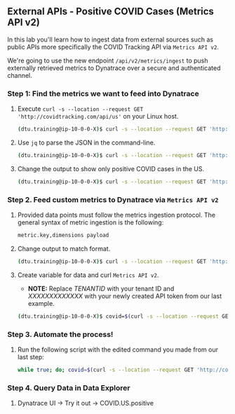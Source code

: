 ## External APIs - Positive COVID Cases (Metrics API v2)

In this lab you'll learn how to ingest data from external sources such as public APIs more specifically the COVID Tracking API via `Metrics API v2`. 

We're going to use the new endpoint `/api/v2/metrics/ingest​` to push externally retrieved metrics to Dynatrace over a secure and authenticated channel.

### Step 1: Find the metrics we want to feed into Dynatrace

1. Execute `curl -s --location --request GET 'http://covidtracking.com/api/us'` on your Linux host.

   ```bash
   (dtu.training@ip-10-0-0-X)$ curl -s --location --request GET 'http://covidtracking.com/api/us'
   ```

2. Use `jq` to parse the JSON in the command-line.

   ```bash
   (dtu.training@ip-10-0-0-X)$ curl -s --location --request GET 'http://covidtracking.com/api/us' | jq 
   ```

3. Change the output to show only positive COVID cases in the US.

   ```bash
   (dtu.training@ip-10-0-0-X)$ curl -s --location --request GET 'http://covidtracking.com/api/us' | jq -r '.[].positive' 
   ```

### Step 2. Feed custom metrics to Dynatrace via `Metrics API v2`

1. Provided data points must follow the metrics ingestion protocol. The general syntax of metric ingestion is the following:

   ```bash
   metric.key,dimensions payload
   ```

2. Change output to match format.

   ```bash
   (dtu.training@ip-10-0-0-X)$ curl -s --location --request GET 'http://covidtracking.com/api/us' | jq -r '.[].positive' | awk '{print "COVID.US.positive "$1}'
   ```

3. Create variable for data and curl `Metrics API v2`.
   - **NOTE:** Replace *TENANTID* with your tenant ID and *XXXXXXXXXXXXX* with your newly created API token from our last example.

   ```bash
   (dtu.training@ip-10-0-0-X)$ covid=$(curl -s --location --request GET 'http://covidtracking.com/api/us' | jq -r '.[].positive' | awk '{print "COVID.US.positive "$1}'); curl -X POST "https://TENANTID.live.dynatrace.com/api/v2/metrics/ingest" -H "accept: */*" -H "Authorization: Api-Token XXXXXXXXXXXXX" -H "Content-Type: text/plain; charset=utf-8" -d "$covid"
   ```

### Step 3. Automate the process! 

1. Run the following script with the edited command you made from our last step:

   ```bash
   while true; do; covid=$(curl -s --location --request GET 'http://covidtracking.com/api/us' | jq -r '.[].positive' | awk '{print "COVID.US.positive "$1}'); curl -X POST "https://TENANTID.live.dynatrace.com/api/v2/metrics/ingest" -H "accept: */*" -H "Authorization: Api-Token XXXXXXXXXXXXX" -H "Content-Type: text/plain; charset=utf-8" -d "$covid"; sleep 60; done
   ```

### Step 4. Query Data in Data Explorer

1. Dynatrace UI -> Try it out -> COVID.US.positive
